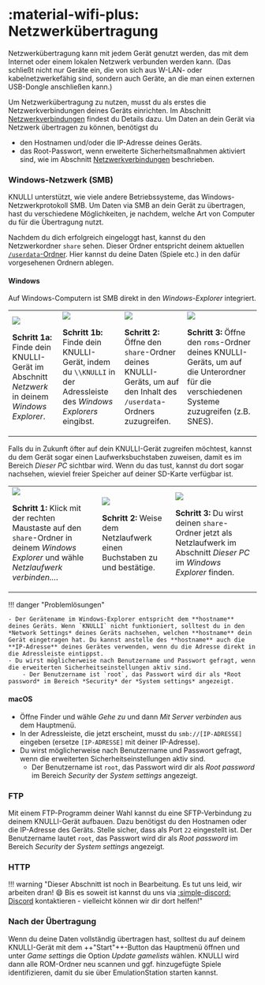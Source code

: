 # :material-wifi-plus: Netzwerkübertragung

Netzwerkübertragung kann mit jedem Gerät genutzt werden, das mit dem Internet oder einem lokalen Netzwerk verbunden werden kann. (Das schließt nicht nur Geräte ein, die von sich aus W-LAN- oder kabelnetzwerkefähig sind, sondern auch Geräte, an die man einen externen USB-Dongle anschließen kann.)

Um Netzwerkübertragung zu nutzen, musst du als erstes die Netzwerkverbindungen deines Geräts einrichten. Im Abschnitt [Netzwerkverbindungen](../../configure/networking) findest du Details dazu. Um Daten an dein Gerät via Netzwerk übertragen zu können, benötigst du

* den Hostnamen und/oder die IP-Adresse deines Geräts.
* das Root-Passwort, wenn erweiterte Sicherheitsmaßnahmen aktiviert sind, wie im Abschnitt [Netzwerkverbindungen](../../configure/networking) beschrieben.

### Windows-Netzwerk (SMB)

KNULLI unterstützt, wie viele andere Betriebssysteme, das Windows-Netzwerkprotokoll SMB. Um Daten via SMB an dein Gerät zu übertragen, hast du verschiedene Möglichkeiten, je nachdem, welche Art von Computer du für die Übertragung nutzt.

Nachdem du dich erfolgreich eingeloggt hast, kannst du den Netzwerkordner `share` sehen. Dieser Ordner entspricht deinem aktuellen [`/userdata`-Ordner](../game-storage). Hier kannst du deine Daten (Spiele etc.) in den dafür vorgesehenen Ordnern ablegen.

#### Windows

Auf Windows-Computern ist SMB direkt in den *Windows-Explorer* integriert.

<table>
	<tr>
		<td>
			<img src="/_inc/images/play/add-games/001a-smb-find-in-network-section.png">
			<p><strong>Schritt 1a: </strong>Finde dein KNULLI-Gerät im Abschnitt <em>Netzwerk</em> in deinem <em>Windows Explorer</em>.</p>
		</td>
		<td>
			<img src="/_inc/images/play/add-games/001b-smb-find-by-hostname.png">
	    	<p><strong>Schritt 1b: </strong>Finde dein KNULLI-Gerät, indem du <code>\\KNULLI</code> in der Adressleiste des <em>Windows Explorers</em> eingibst.</p>
		</td>
		<td>
			<img src="/_inc/images/play/add-games/002-smb-open-share-folder.png">
			<p><strong>Schritt 2: </strong>Öffne den <code>share</code>-Ordner deines KNULLI-Geräts, um auf den Inhalt des <code>/userdata</code>-Ordners zuzugreifen.</p>
		</td>
		<td>
			<img src="/_inc/images/play/add-games/003-smb-find-system-in-roms-folder.png">
			<p><strong>Schritt 3: </strong>Öffne den <code>roms</code>-Ordner deines KNULLI-Geräts, um auf die Unterordner für die verschiedenen Systeme zuzugreifen (z.B. SNES).</p>
		</td>
	</tr>
</table>

Falls du in Zukunft öfter auf dein KNULLI-Gerät zugreifen möchtest, kannst du dem Gerät sogar einen Laufwerksbuchstaben zuweisen, damit es im Bereich *Dieser PC* sichtbar wird. Wenn du das tust, kannst du dort sogar nachsehen, wieviel freier Speicher auf deiner SD-Karte verfügbar ist.

<table>
	<tr>
		<td>
			<img src="/_inc/images/play/add-games/004-smb-map-network-drive.png">
			<p><strong>Schritt 1: </strong>Klick mit der rechten Maustaste auf den <code>share</code>-Ordner in deinem <em>Windows Explorer</em> und wähle <em>Netzlaufwerk verbinden...</em>.</p>
		</td>
		<td>
			<img src="/_inc/images/play/add-games/005-smb-map-network-drive.png">
	    	<p><strong>Schritt 2: </strong>Weise dem Netzlaufwerk einen Buchstaben zu und bestätige.</p>
		</td>
		<td>
			<img src="/_inc/images/play/add-games/006-smb-map-network-drive.png">
			<p><strong>Schritt 3: </strong>Du wirst deinen <code>share</code>-Ordner jetzt als Netzlaufwerk im Abschnitt <em>Dieser PC</em> im <em>Windows Explorer</em> finden.</p>
		</td>
	</tr>
</table>


!!! danger "Problemlösungen"

    - Der Gerätename im Windows-Explorer entspricht dem **hostname** deines Geräts. Wenn `KNULLI` nicht funktioniert, solltest du in den *Network Settings* deines Geräts nachsehen, welchen **hostname** dein Gerät eingetragen hat. Du kannst anstelle des **hostname** auch die **IP-Adresse** deines Gerätes verwenden, wenn du die Adresse direkt in die Adressleiste eintippst.
    - Du wirst möglicherweise nach Benutzername und Passwort gefragt, wenn die erweiterten Sicherheitseinstellungen aktiv sind.
        - Der Benutzername ist `root`, das Passwort wird dir als *Root password* im Bereich *Security* der *System settings* angezeigt.

#### macOS

- Öffne Finder und wähle *Gehe zu* und dann *Mit Server verbinden* aus dem Hauptmenü.
- In der Adressleiste, die jetzt erscheint, musst du `smb://[IP-ADRESSE]` eingeben (ersetze `[IP-ADRESSE]` mit deiner IP-Adresse).
- Du wirst möglicherweise nach Benutzername und Passwort gefragt, wenn die erweiterten Sicherheitseinstellungen aktiv sind.
    - Der Benutzername ist `root`, das Passwort wird dir als *Root password* im Bereich *Security* der *System settings* angezeigt.

### FTP

Mit einem FTP-Programm deiner Wahl kannst du eine SFTP-Verbindung zu deinem KNULLI-Gerät aufbauen. Dazu benötigst du den Hostnamen oder die IP-Adresse des Geräts. Stelle sicher, dass als Port `22` eingestellt ist. Der Benutzername lautet `root`, das Passwort wird dir als *Root password* im Bereich *Security* der *System settings* angezeigt.

### HTTP

!!! warning "Dieser Abschnitt ist noch in Bearbeitung. Es tut uns leid, wir arbeiten dran! :smile: Bis es soweit ist kannst du uns via [:simple-discord: Discord](https://discord.gg/HXPS3DAeeB) kontaktieren - vielleicht können wir dir dort helfen!"

### Nach der Übertragung

Wenn du deine Daten vollständig übertragen hast, solltest du auf deinem KNULLI-Gerät mit dem  ++"Start"++-Button das Hauptmenü öffnen und unter *Game settings* die Option *Update gamelists* wählen. KNULLI wird dann alle ROM-Ordner neu scannen und ggf. hinzugefügte Spiele identifizieren, damit du sie über EmulationStation starten kannst.
